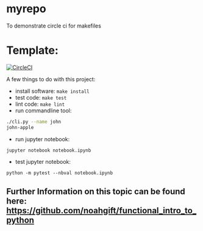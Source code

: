 # myrepo
To demonstrate circle ci for makefiles 

# Template:
[![CircleCI](https://circleci.com/gh/kgayathrii83/myrepo/tree/main.svg?style=svg)](https://circleci.com/gh/kgayathrii83/myrepo/tree/main)


A few things to do with this project:

* install software: ```make install```
* test code: ```make test```
* lint code: ```make lint```
* run commandline tool:  

```bash
./cli.py --name john 
john-apple
```

* run jupyter notebook:

```
jupyter notebook notebook.ipynb
```

* test jupyter notebook:

```
python -m pytest --nbval notebook.ipynb
```

## Further Information on this topic can be found here:  https://github.com/noahgift/functional_intro_to_python